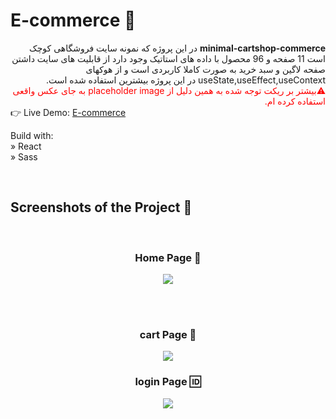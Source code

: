 <!-- # E-commerce
<div dir='rtl'><strong >E-commerce</strong> در این پروژه  که نمونه سایت فروشگاهی کوچک است 11 صفحه و 96 محصول با داده های اساتیک وجود دارد بیشتر بر ریکت توجه شده به همین دلیل از placeholder image  به جای عکس واقعی استفاده کرده ام از قابلیت های سایت داشتن صفحه لاگین و سبد خرید به صورت کاملا کاربردی است و از هوکهای useState,useEffect,useContext  در این پروژه بیشترین استفاده شده است.</div>
👉 Live Demo: <a href='https://safardost-hosein.github.io/coinHot-cryptocurrency-market/'>E-commerce</a><br>  


Build with:<br>
» React<br>
» Sass<br>

<br>

<h2>Screenshots of the Project 📸</h2>
<br>
<h3 align='center'>Home Page 🏡</h3>

<div align='center'>
<img src='https://github.com/safardost-hosein/coinHot-cryptocurrency-market/assets/134488087/702cf83d-cc55-4b8e-80a5-d0ce885dffbf'/>

</div>

<br><br>

<h3 align='center'>Coin Page 🪙</h3>

<div align='center'>
<img src='https://github.com/safardost-hosein/coinHot-cryptocurrency-market/assets/134488087/0b98f428-9fbc-4bda-b11a-a77e8d62b9c7'/>
</div>



 

	 -->
# E-commerce 🏬
<div dir='rtl'><strong >minimal-cartshop-commerce</strong> در این پروژه  که نمونه سایت فروشگاهی کوچک است 11 صفحه و 96 محصول با داده های استاتیک وجود دارد از قابلیت های سایت داشتن صفحه لاگین و سبد خرید به صورت کاملا کاربردی است و از هوکهای useState,useEffect,useContext  در این پروژه بیشترین استفاده شده است.</div>
<div dir='rtl' style="color:red;">⚠️بیشتر بر ریکت توجه شده به همین دلیل از placeholder image  به جای عکس واقعی استفاده کرده ام.</div>
👉 Live Demo: <a href='https://safardost-hosein.github.io/minimal-cartshop-commerce/'>E-commerce</a><br>  

Build with:<br>	
» React<br>
» Sass<br>

<br>

<h2>Screenshots of the Project 📸</h2>
<br>
<h3 align='center'>Home Page 🏡</h3>

<div align='center'>
<img src='https://github.com/safardost-hosein/minimal-cartshop-commerce/assets/134488087/eeac9bea-2e76-462e-a846-41b76592dc6a'/>

</div>

<br><br>

<h3 align='center'>cart Page 🎁</h3>

<div align='center'>
<img src='https://github.com/safardost-hosein/minimal-cartshop-commerce/assets/134488087/13189ca9-9a6b-466e-9c98-7eadfffa4cab'/>
</div>

<h3 align='center'>login Page 🆔</h3>

<div align='center'>
<img src='https://github.com/safardost-hosein/minimal-cartshop-commerce/assets/134488087/7adbb56e-6832-4e04-ad16-782fc5ea51b8'/>
</div>

<br><br>



 

    


